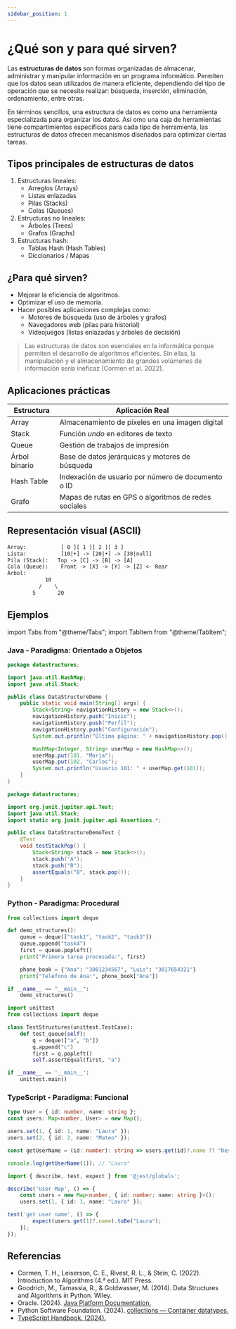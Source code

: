 ```yaml
---
sidebar_position: 1
---
```


# ¿Qué son y para qué sirven?

Las **estructuras de datos** son formas organizadas de almacenar, administrar y manipular información en un programa informático. Permiten que los datos sean utilizados de manera eficiente, dependiendo del tipo de operación que se necesite realizar: búsqueda, inserción, eliminación, ordenamiento, entre otras.

En términos sencillos, una estructura de datos es como una herramienta especializada para organizar los datos. Así omo una caja de herramientas tiene compartimientos específicos para cada tipo de herramienta, las estructuras de datos ofrecen mecanismos diseñados para optimizar ciertas tareas.

## Tipos principales de estructuras de datos

1. Estructuras lineales:
   - Arreglos (Arrays)
   - Listas enlazadas
   - Pilas (Stacks)
   - Colas (Queues)
2. Estructuras no lineales:
   - Árboles (Trees)
   - Grafos (Graphs)
3. Estructuras hash:
   - Tablas Hash (Hash Tables)
   - Diccionarios / Mapas

## ¿Para qué sirven?

- Mejorar la eficiencia de algoritmos.
- Optimizar el uso de memoria.
- Hacer posibles aplicaciones complejas como:
  - Motores de búsqueda (uso de árboles y grafos)
  - Navegadores web (pilas para historial)
  - Videojuegos (listas enlazadas y árboles de decisión)

> Las estructuras de datos son esenciales en la informática porque permiten el desarrollo de algoritmos eficientes. Sin ellas, la manipulación y el almacenamiento de grandes volúmenes de información sería ineficaz (Cormen et al. 2022).

## Aplicaciones prácticas

|Estructura|Aplicación Real|
|--|--|
|Array|Almacenamiento de píxeles en una imagen digital|
|Stack|Función *undo* en editores de texto|
|Queue|Gestión de trabajos de impresión|
|Árbol binario|Base de datos jerárquicas y motores de búsqueda|
|Hash Table|Indexación de usuario por número de documento o ID|
|Grafo|Mapas de rutas en GPS o algoritmos de redes sociales|

## Representación visual (ASCII)

```txt
Array:           [ 0 ][ 1 ][ 2 ][ 3 ]
Lista:           [10|•] -> [20|•] -> [30|null]
Pila (Stack):   Top -> [C] -> [B] -> [A]
Cola (Queue):    Front -> [X] -> [Y] -> [Z] <- Rear
Árbol:
            10
          /    \
        5       20
```

## Ejemplos

import Tabs from "@theme/Tabs";
import TabItem from "@theme/TabItem";

### Java - Paradigma: Orientado a Objetos

<Tabs>
<TabItem value="java-code" label="Código Ejemplo">

```java title="DataStructureDemo.java" showLineNumbers
package datastructures;

import java.util.HashMap;
import java.util.Stack;

public class DataStructureDemo {
    public static void main(String[] args) {
        Stack<String> navigationHistory = new Stack<>();
        navigationHistory.push("Inicio");
        navigationHistory.push("Perfil");
        navigationHistory.push("Configuración");
        System.out.println("Última página: " + navigationHistory.pop());

        HashMap<Integer, String> userMap = new HashMap<>();
        userMap.put(101, "María");
        userMap.put(102, "Carlos");
        System.out.println("Usuario 101: " + userMap.get(101));
    }
}
```

</TabItem>
<TabItem value="java-test" label="Test Unitario">

```java title="DataStructureDemoTest.java" showLineNumbers
package datastructures;

import org.junit.jupiter.api.Test;
import java.util.Stack;
import static org.junit.jupiter.api.Assertions.*;

public class DataStructureDemoTest {
    @Test
    void testStackPop() {
        Stack<String> stack = new Stack<>();
        stack.push("A");
        stack.push("B");
        assertEquals("B", stack.pop());
    }
}
```

</TabItem>
</Tabs>

### Python - Paradigma: Procedural

<Tabs>
<TabItem value="python-code" label="Código Ejemplo">

```py title="demo_structures.py" showLineNumbers
from collections import deque

def demo_structures():
    queue = deque(["task1", "task2", "task3"])
    queue.append("task4")
    first = queue.popleft()
    print("Primera tarea procesada:", first)

    phone_book = {"Ana": "3001234567", "Luis": "3017654321"}
    print("Teléfono de Ana:", phone_book["Ana"])

if __name__ == "__main__":
    demo_structures()
```

</TabItem>
<TabItem value="python-test" label="Test Unitario">

```py  title="test_demo_structures.py" showLineNumbers
import unittest
from collections import deque

class TestStructures(unittest.TestCase):
    def test_queue(self):
        q = deque(["a", "b"])
        q.append("c")
        first = q.popleft()
        self.assertEqual(first, "a")

if __name__ == '__main__':
    unittest.main()
```

</TabItem>
</Tabs>

### TypeScript - Paradigma: Funcional

<Tabs>
<TabItem value="ts-code" label="Código Ejemplo">

```ts title="demo.ts" showLineNumbers
type User = { id: number, name: string };
const users: Map<number, User> = new Map();

users.set(1, { id: 1, name: "Laura" });
users.set(2, { id: 2, name: "Mateo" });

const getUserName = (id: number): string => users.get(id)?.name ?? "Desconocido";

console.log(getUserName(1)); // "Laura"
```

</TabItem>
<TabItem value="ts-test" label="Test Unitario">

```ts title="demo.test.ts" showLineNumbers
import { describe, test, expect } from '@jest/globals';

describe('User Map', () => {
    const users = new Map<number, { id: number; name: string }>();
    users.set(1, { id: 1, name: "Laura" });

test('get user name', () => {
        expect(users.get(1)?.name).toBe("Laura");
    });
});
```

</TabItem>
</Tabs>

## Referencias

- Cormen, T. H., Leiserson, C. E., Rivest, R. L., & Stein, C. (2022). Introduction to Algorithms (4.ª ed.). MIT Press.
- Goodrich, M., Tamassia, R., & Goldwasser, M. (2014). Data Structures and Algorithms in Python. Wiley.
- Oracle. (2024). [Java Platform Documentation.](https://docs.oracle.com/en/java/)
- Python Software Foundation. (2024). [collections — Container datatypes.](https://docs.python.org/3/library/collections.html)
- [TypeScript Handbook. (2024).](https://www.typescriptlang.org/docs/)
